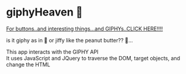 # giphyHeaven :angel: 

[For buttons..and interesting things...and GIPHYs..CLICK HERE!!!!]( https://pfrancis113.github.io/giphyHeaven/)

is it giphy as in :gift: or jiffy like the peanut butter?? :thinking:... <br>

This app interacts with the GIPHY API <br>
It uses JavaScript and JQuery to traverse the DOM, target objects, and change the HTML 

